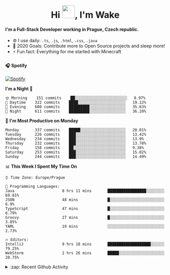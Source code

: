 <h1 align="center">Hi <img src="https://raw.githubusercontent.com/MrWakeCZ/MrWakeCZ/master/Hi.gif" width="40px" />, I'm Wake</h1>

#### I'm a Full-Stack Developer working in Prague, Czech republic.
- ⚙️ I use daily: `.ts`, `.js`, `.html`, `.css`, `.java`
- 🥅 2020 Goals: Contribute more to Open Source projects and sleep more!
- ⚡ Fun fact: Everything for me started with Minecraft

#### 🎧 Spotify
[![Spotify](https://novatorem-delta-eight.vercel.app/api/spotify)](https://open.spotify.com/user/wakeecz)

<!--START_SECTION:waka-->
**I'm a Night 🦉** 

```text
🌞 Morning    151 commits    ██░░░░░░░░░░░░░░░░░░░░░░░   8.97% 
🌆 Daytime    322 commits    ████░░░░░░░░░░░░░░░░░░░░░   19.12% 
🌃 Evening    600 commits    █████████░░░░░░░░░░░░░░░░   35.63% 
🌙 Night      611 commits    █████████░░░░░░░░░░░░░░░░   36.28%

```
📅 **I'm Most Productive on Monday** 

```text
Monday       337 commits    █████░░░░░░░░░░░░░░░░░░░░   20.01% 
Tuesday      226 commits    ███░░░░░░░░░░░░░░░░░░░░░░   13.42% 
Wednesday    234 commits    ███░░░░░░░░░░░░░░░░░░░░░░   13.9% 
Thursday     232 commits    ███░░░░░░░░░░░░░░░░░░░░░░   13.78% 
Friday       158 commits    ██░░░░░░░░░░░░░░░░░░░░░░░   9.38% 
Saturday     253 commits    ███░░░░░░░░░░░░░░░░░░░░░░   15.02% 
Sunday       244 commits    ███░░░░░░░░░░░░░░░░░░░░░░   14.49%

```


📊 **This Week I Spent My Time On** 

```text
⌚︎ Time Zone: Europe/Prague

💬 Programming Languages: 
Java                     8 hrs 11 mins       █████████████████░░░░░░░░   69.81% 
JSON                     48 mins             █░░░░░░░░░░░░░░░░░░░░░░░░   6.9% 
TypeScript               47 mins             █░░░░░░░░░░░░░░░░░░░░░░░░   6.79% 
Groovy                   27 mins             █░░░░░░░░░░░░░░░░░░░░░░░░   3.85% 
YAML                     19 mins             ░░░░░░░░░░░░░░░░░░░░░░░░░   2.73%

🔥 Editors: 
IntelliJ                 9 hrs 18 mins       ███████████████████░░░░░░   79.25% 
WebStorm                 2 hrs 26 mins       █████░░░░░░░░░░░░░░░░░░░░   20.75%

```


<!--END_SECTION:waka-->

<details>
  <summary>:zap: Recent Github Activity</summary>

<!--START_SECTION:activity-->
1. ❌ Closed PR [#88](https://github.com/waked-cz/corgi/pull/88) in [waked-cz/corgi](https://github.com/waked-cz/corgi)
2. 🗣 Commented on [#6](https://github.com/craftmania-cz/craftlobby/issues/6) in [craftmania-cz/craftlobby](https://github.com/craftmania-cz/craftlobby)
3. ❗️ Closed issue [#574](https://github.com/Zrips/Residence/issues/574) in [Zrips/Residence](https://github.com/Zrips/Residence)
4. 🗣 Commented on [#574](https://github.com/Zrips/Residence/issues/574) in [Zrips/Residence](https://github.com/Zrips/Residence)
5. 🎉 Merged PR [#13](https://github.com/craftmania-cz/craftmanager/pull/13) in [craftmania-cz/craftmanager](https://github.com/craftmania-cz/craftmanager)
<!--END_SECTION:activity-->

</details>
